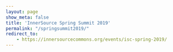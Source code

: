 ```yaml
---
layout: page
show_meta: false
title: 'InnerSource Spring Summit 2019'
permalink: "/springsummit2019/"
redirect_to: 
    - https://innersourcecommons.org/events/isc-spring-2019/
---
```

